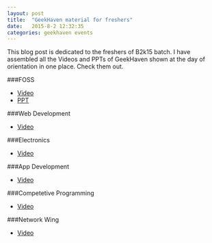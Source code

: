```yaml
---
layout: post
title:  "GeekHaven material for freshers"
date:   2015-8-2 12:32:35
categories: geekhaven events
---
```


This blog post is dedicated to  the freshers of B2k15 batch. I have assembled all the Videos and PPTs of GeekHaven shown at the day of orientation in one place. Check them out. 

###FOSS
* [Video](https://www.youtube.com/watch?v=a6cc43X2zH8) 
* [PPT](https://drive.google.com/file/d/0BwjR0P_bgbsqcmh6WDRFbThhSFU/view)

###Web Development
* [Video](https://www.powtoon.com/show/g6f182Ygl3m/geekhaven/#/)

###Electronics
* [Video](https://drive.google.com/file/d/0B5IHB3gNy0Q0eWlZSjVPXzRFM0k/view)

###App Development
* [Video](https://www.powtoon.com/show/glcHhAdLJ7g/geekhaven_app/)

###Competetive Programming
* [Video](https://www.powtoon.com/show/e0EkbAlJhyE/geekhaven_codingwing/#/)

###Network Wing
* [Video](https://www.youtube.com/watch?v=DveBajJUvbQ)

